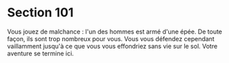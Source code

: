 # Section 101

Vous jouez de malchance : l'un des hommes est armé d'une épée. 
De toute façon, ils sont trop nombreux pour vous. Vous vous 
défendez cependant vaillamment jusqu'à ce que vous vous 
effondriez sans vie sur le sol. Votre aventure se termine ici.